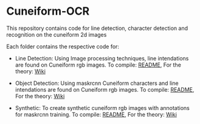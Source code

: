 # Cuneiform-OCR
This repository contains code for line detection, character detection and recognition on the cuneiform 2d images 

Each folder contains the respective code for:

* Line Detection: Using Image processing techniques, line intendations are found on Cuneiform rgb images. To compile: [README](https://github.com/cdli-gh/Cuneiform-OCR/tree/master/line_detection), For the theory: [Wiki](https://github.com/cdli-gh/Cuneiform-OCR/wiki/Line-detection-for-Cuneiform-tablet-images-using-image-processing-techniques)

* Object Detection: Using maskrcnn Cuneiform characters and line intendations are found on Cuneiform rgb images. To compile: [README](https://github.com/cdli-gh/Cuneiform-OCR/tree/master/object-detection/Mask_RCNN), For the theory: [Wiki](https://github.com/cdli-gh/Cuneiform-OCR/wiki/Line-detection-for-Cuneiform-tablet-images-using-image-processing-techniques)

* Synthetic: To create synthetic cuneiform rgb images with annotations for maskrcnn training. To compile: [README](https://github.com/cdli-gh/Cuneiform-OCR/tree/master/synthetic), For the theory: [Wiki](https://github.com/cdli-gh/Cuneiform-OCR/wiki/Synthetic-Image-data-generation)
